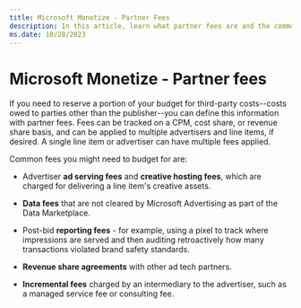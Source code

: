 ```yaml
---
title: Microsoft Monetize - Partner Fees
description: In this article, learn what partner fees are and the common fees that you will need to budget for.
ms.date: 10/28/2023
---
```


# Microsoft Monetize - Partner fees

If you need to reserve a portion of your budget for third-party costs--costs owed to parties other than the publisher--you can define this information with partner fees. Fees can be tracked on a CPM, cost share, or revenue share basis, and can be applied to multiple advertisers and line items, if desired. A single line item or advertiser can have multiple fees applied.

Common fees you might need to budget for are:

- Advertiser **ad serving fees** and **creative hosting fees**, which are charged for delivering a line item's creative assets.

- **Data fees** that are not cleared by Microsoft Advertising as part of the Data Marketplace.

- Post-bid **reporting fees** - for example, using a pixel to track where impressions are served and then auditing retroactively how many transactions violated brand safety standards.

- **Revenue share agreements** with other ad tech partners.

- **Incremental fees** charged by an intermediary to the advertiser, such as a managed service fee or consulting fee.

    <!--:::image type="content" source="media/partner-fees-graphic.png" alt-text="Diagram that shows revenue broken down into different costs.":::-->
